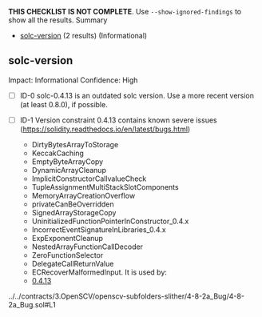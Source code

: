 **THIS CHECKLIST IS NOT COMPLETE**. Use `--show-ignored-findings` to show all the results.
Summary
 - [solc-version](#solc-version) (2 results) (Informational)
## solc-version
Impact: Informational
Confidence: High
 - [ ] ID-0
solc-0.4.13 is an outdated solc version. Use a more recent version (at least 0.8.0), if possible.

 - [ ] ID-1
Version constraint 0.4.13 contains known severe issues (https://solidity.readthedocs.io/en/latest/bugs.html)
	- DirtyBytesArrayToStorage
	- KeccakCaching
	- EmptyByteArrayCopy
	- DynamicArrayCleanup
	- ImplicitConstructorCallvalueCheck
	- TupleAssignmentMultiStackSlotComponents
	- MemoryArrayCreationOverflow
	- privateCanBeOverridden
	- SignedArrayStorageCopy
	- UninitializedFunctionPointerInConstructor_0.4.x
	- IncorrectEventSignatureInLibraries_0.4.x
	- ExpExponentCleanup
	- NestedArrayFunctionCallDecoder
	- ZeroFunctionSelector
	- DelegateCallReturnValue
	- ECRecoverMalformedInput.
It is used by:
	- [0.4.13](../../contracts/3.OpenSCV/openscv-subfolders-slither/4-8-2a_Bug/4-8-2a_Bug.sol#L1)

../../contracts/3.OpenSCV/openscv-subfolders-slither/4-8-2a_Bug/4-8-2a_Bug.sol#L1



